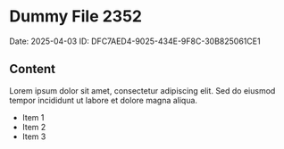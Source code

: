 # Dummy File 2352

Date: 2025-04-03
ID: DFC7AED4-9025-434E-9F8C-30B825061CE1

## Content

Lorem ipsum dolor sit amet, consectetur adipiscing elit.
Sed do eiusmod tempor incididunt ut labore et dolore magna aliqua.

* Item 1
* Item 2
* Item 3
